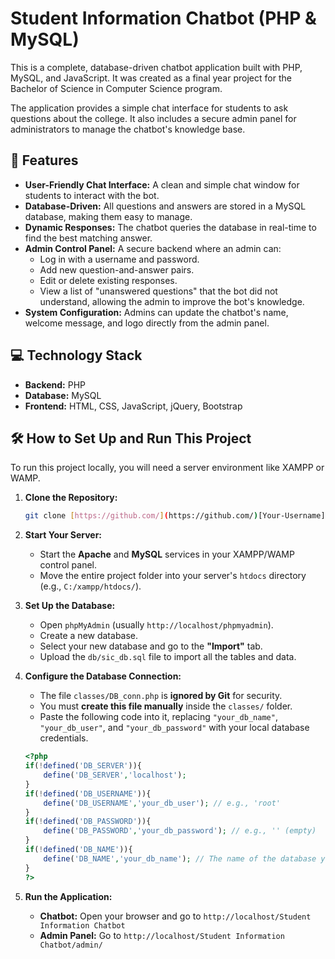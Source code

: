 # Student Information Chatbot (PHP & MySQL)

This is a complete, database-driven chatbot application built with PHP, MySQL, and JavaScript. It was created as a final year project for the Bachelor of Science in Computer Science program.

The application provides a simple chat interface for students to ask questions about the college. It also includes a secure admin panel for administrators to manage the chatbot's knowledge base.

## 🚀 Features

* **User-Friendly Chat Interface:** A clean and simple chat window for students to interact with the bot.
* **Database-Driven:** All questions and answers are stored in a MySQL database, making them easy to manage.
* **Dynamic Responses:** The chatbot queries the database in real-time to find the best matching answer.
* **Admin Control Panel:** A secure backend where an admin can:
    * Log in with a username and password.
    * Add new question-and-answer pairs.
    * Edit or delete existing responses.
    * View a list of "unanswered questions" that the bot did not understand, allowing the admin to improve the bot's knowledge.
* **System Configuration:** Admins can update the chatbot's name, welcome message, and logo directly from the admin panel.

## 💻 Technology Stack

* **Backend:** PHP
* **Database:** MySQL
* **Frontend:** HTML, CSS, JavaScript, jQuery, Bootstrap

## 🛠️ How to Set Up and Run This Project

To run this project locally, you will need a server environment like XAMPP or WAMP.

1.  **Clone the Repository:**
    ```bash
    git clone [https://github.com/](https://github.com/)[Your-Username]/[Your-Repository-Name].git
    ```

2.  **Start Your Server:**
    * Start the **Apache** and **MySQL** services in your XAMPP/WAMP control panel.
    * Move the entire project folder into your server's `htdocs` directory (e.g., `C:/xampp/htdocs/`).

3.  **Set Up the Database:**
    * Open `phpMyAdmin` (usually `http://localhost/phpmyadmin`).
    * Create a new database.
    * Select your new database and go to the **"Import"** tab.
    * Upload the `db/sic_db.sql` file to import all the tables and data.

4.  **Configure the Database Connection:**
    * The file `classes/DB_conn.php` is **ignored by Git** for security.
    * You must **create this file manually** inside the `classes/` folder.
    * Paste the following code into it, replacing `"your_db_name"`, `"your_db_user"`, and `"your_db_password"` with your local database credentials.

    ```php
    <?php
    if(!defined('DB_SERVER')){
        define('DB_SERVER','localhost');
    }
    if(!defined('DB_USERNAME')){
        define('DB_USERNAME','your_db_user'); // e.g., 'root'
    }
    if(!defined('DB_PASSWORD')){
        define('DB_PASSWORD','your_db_password'); // e.g., '' (empty)
    }
    if(!defined('DB_NAME')){
        define('DB_NAME','your_db_name'); // The name of the database you created
    }
    ?>
    ```

5.  **Run the Application:**
    * **Chatbot:** Open your browser and go to `http://localhost/Student Information Chatbot`
    * **Admin Panel:** Go to `http://localhost/Student Information Chatbot/admin/`
